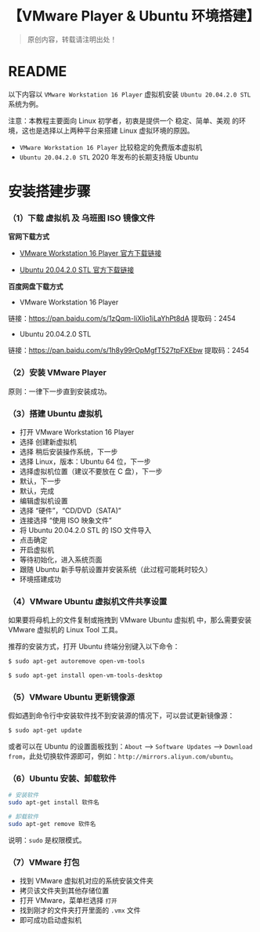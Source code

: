 # 【VMware Player & Ubuntu 环境搭建】

> 原创内容，转载请注明出处！

# README

以下内容以 `VMware Workstation 16 Player` 虚拟机安装 `Ubuntu 20.04.2.0 STL` 系统为例。

注意：本教程主要面向 Linux 初学者，初衷是提供一个 稳定、简单、美观 的环境，这也是选择以上两种平台来搭建 Linux 虚拟环境的原因。

- `VMware Workstation 16 Player` 比较稳定的免费版本虚拟机
- `Ubuntu 20.04.2.0 STL` 2020 年发布的长期支持版 Ubuntu

# 安装搭建步骤

### （1）下载 虚拟机 及 乌班图 ISO 镜像文件

**官网下载方式**

- [VMware Workstation 16 Player 官方下载链接](https://www.vmware.com/cn/products/workstation-player/workstation-player-evaluation.html)

- [Ubuntu 20.04.2.0 STL 官方下载链接](https://cn.ubuntu.com/download)

**百度网盘下载方式**

- VMware Workstation 16 Player

链接：https://pan.baidu.com/s/1zQqm-liXlio1iLaYhPt8dA 
提取码：2454 

- Ubuntu 20.04.2.0 STL

链接：https://pan.baidu.com/s/1h8y99rOpMgfT527tpFXEbw 
提取码：2454 

### （2）安装 VMware Player

原则：一律下一步直到安装成功。

### （3）搭建 Ubuntu 虚拟机

- 打开 VMware Workstation 16 Player
- 选择 创建新虚拟机
- 选择 稍后安装操作系统，下一步
- 选择 Linux，版本：Ubuntu 64 位，下一步
- 选择虚拟机位置（建议不要放在 C 盘），下一步
- 默认，下一步
- 默认，完成
- 编辑虚拟机设置
- 选择 “硬件”，“CD/DVD（SATA)”
- 连接选择 “使用 ISO 映象文件”
- 将 Ubuntu 20.04.2.0 STL 的 ISO 文件导入
- 点击确定
- 开启虚拟机
- 等待初始化，进入系统页面
- 跟随 Ubuntu 新手导航设置并安装系统（此过程可能耗时较久）
- 环境搭建成功

### （4）VMware Ubuntu 虚拟机文件共享设置

如果要将母机上的文件复制或拖拽到 VMware Ubuntu 虚拟机 中，那么需要安装 VMware 虚拟机的 Linux Tool 工具。

推荐的安装方式，打开 Ubuntu 终端分别键入以下命令：

```bash
$ sudo apt-get autoremove open-vm-tools

$ sudo apt-get install open-vm-tools-desktop 
```

### （5）VMware Ubuntu 更新镜像源

假如遇到命令行中安装软件找不到安装源的情况下，可以尝试更新镜像源：

```bash
$ sudo apt-get update
```

或者可以在 Ubuntu 的设置面板找到：`About` ——> `Software Updates` ——> `Download from`，此处切换软件源即可，例如：`http://mirrors.aliyun.com/ubuntu`。

### （6）Ubuntu 安装、卸载软件

```bash
# 安装软件
sudo apt-get install 软件名

# 卸载软件
sudo apt-get remove 软件名
```

说明：`sudo` 是权限模式。

### （7）VMware 打包

- 找到 VMware 虚拟机对应的系统安装文件夹
- 拷贝该文件夹到其他存储位置
- 打开 VMware，菜单栏选择 `打开`
- 找到刚才的文件夹打开里面的 `.vmx` 文件
- 即可成功启动虚拟机

